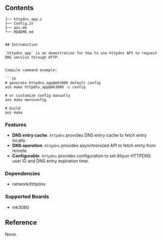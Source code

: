 ## Contents

```shell
├── httpdns_app.c
├── Config.in
├── aos.mk
└── README.md
```
```

## Introduction

`httpdns_app` is an demostration for how to use httpdns API to request DNS service through HTTP. 


Compile command example:

```sh
# generate httpdns_app@mk3080 default config
aos make httpdns_app@mk3080 -c config

# or customize config manually
aos make menuconfig

# build
aos make
```

### Features

- **DNS entry cache**.  `httpdns` provides DNS entry cache to fetch entry locally.
- **DNS operation**.  `httpdns` provides asynchronized API to fetch enrty from remote.
- **Configurable**.  `httpdns` provides configuration to set Aliyun HTTPDNS user ID and DNS entry expiration time.

### Dependencies

- network/httpdns

### Supported Boards

- mk3080 

## Reference

None.
